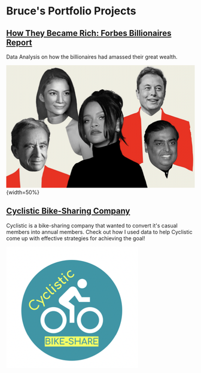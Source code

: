 # Bruce's Portfolio Projects

## [How They Became Rich: Forbes Billionaires Report](forbes_billionaires_report.html)
Data Analysis on how the billionaires had amassed their great wealth. 

![](/images/billionaires.png){width=50%}

## [Cyclistic Bike-Sharing Company](cyclistic_report.html)
Cyclistic is a bike-sharing company that wanted to convert it's casual members into annual members. Check out how I used data to help Cyclistic come up with effective strategies for achieving the goal!

![](/images/cyclistic_logo.png)
